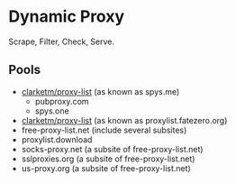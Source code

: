 # Dynamic Proxy
Scrape, Filter, Check, Serve.

## Pools
* [clarketm/proxy-list](https://github.com/clarketm/proxy-list) (as known as spys.me)  
  * pubproxy.com
  * spys.one
* [clarketm/proxy-list](https://github.com/fate0/proxylist) (as known as proxylist.fatezero.org)
* free-proxy-list.net (include several subsites)
* proxylist.download
* socks-proxy.net (a subsite of free-proxy-list.net)
* sslproxies.org (a subsite of free-proxy-list.net)
* us-proxy.org (a subsite of free-proxy-list.net)